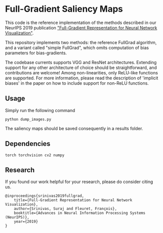 # Full-Gradient Saliency Maps 

This code is the reference implementation of the methods described 
in our NeurIPS 2019 publication ["Full-Gradient Representation for Neural Network Visualization"](https://arxiv.org/abs/1905.00780).

This repository implements two methods: the reference FullGrad algorithm, and a variant called "simple FullGrad", which omits computation of bias parameters for bias-gradients. 

The codebase currents supports VGG and ResNet architectures. Extending support for any other architecture of choice should be straightforward, and contributions are welcome! Among non-linearities, only ReLU-like functions are supported. For more information, please read the description of 'implicit  biases' in the paper on how to include support for non-ReLU functions.

## Usage
Simply run the following command

``` 
python dump_images.py
``` 

The saliency maps should be saved consequently in a results folder. 

## Dependencies
``` 
torch torchvision cv2 numpy 
```

## Research
If you found our work helpful for your research, please do consider citing us.
```
@inproceedings{srinivas2019fullgrad,
    title={Full-Gradient Representation for Neural Network Visualization},
    author={Srinivas, Suraj and Fleuret, François},
    booktitle={Advances in Neural Information Processing Systems (NeurIPS)},
    year={2019}
}
```
